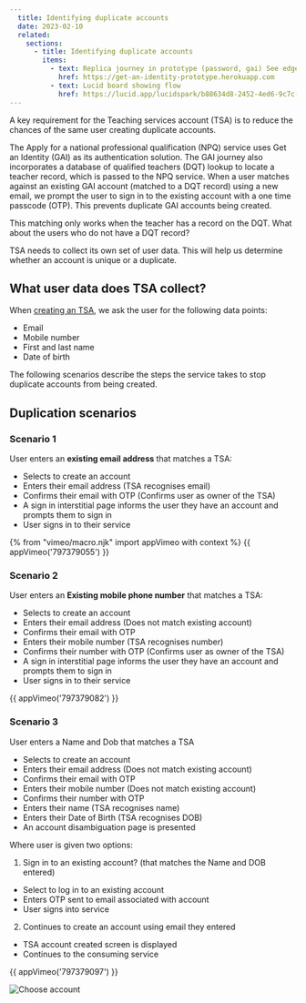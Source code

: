 ```yaml
---
  title: Identifying duplicate accounts
  date: 2023-02-10
  related:
    sections:
      - title: Identifying duplicate accounts
        items:
          - text: Replica journey in prototype (password, gai) See edge cases
            href: https://get-an-identity-prototype.herokuapp.com
          - text: Lucid board showing flow
            href: https://lucid.app/lucidspark/b88634d8-2452-4ed6-9c7c-010383770731/edit?view_items=KZDsx9Mr-.mh&invitationId=inv_9a36d007-204a-41ed-b8c3-1f49d5e63a05
---
```



A key requirement for the Teaching services account (TSA) is to reduce the chances of the same user creating duplicate accounts.  

The Apply for a national professional qualification (NPQ) service uses Get an Identity (GAI) as its authentication solution. The GAI journey also incorporates a database of qualified teachers (DQT) lookup to locate a teacher record, which is passed to the NPQ service. When a user matches against an existing GAI account (matched to a DQT record) using a new email, we prompt the user to sign in to the existing account with a one time passcode (OTP). This prevents duplicate GAI accounts being created.

This matching only works when the teacher has a record on the DQT.  What about the users who do not have a DQT record?

TSA needs to collect its own set of user data. This will help us determine whether an account is unique or a duplicate.


## What user data does TSA collect?

When [creating an TSA](/get-an-identity/integrating-qts/#create-account-journey), we ask the user for the following data points:

- Email
- Mobile number
- First and last name
- Date of birth

The following scenarios describe the steps the service takes to stop duplicate accounts from being created.


## Duplication scenarios

### Scenario 1
User enters an <b>existing email address</b> that matches a TSA:

- Selects to create an account
- Enters their email address (TSA recognises email)
- Confirms their email with OTP (Confirms user as owner of the TSA)
- A sign in interstitial page informs the user they have an account and prompts them to sign in
- User signs in to their service

{% from "vimeo/macro.njk" import appVimeo with context %}
{{ appVimeo('797379055') }}


### Scenario 2
User enters an <b>Existing mobile phone number</b> that matches a TSA:

- Selects to create an account
- Enters their email address (Does not match existing account)
- Confirms their email with OTP
- Enters their mobile number  (TSA recognises number)
- Confirms their number with OTP  (Confirms user as owner of the TSA)
- A sign in interstitial page informs the user they have an account and prompts them to sign in
- User signs in to their service

{{ appVimeo('797379082') }}


### Scenario 3
User enters a Name and Dob that matches a TSA

- Selects to create an account
- Enters their email address (Does not match existing account)
- Confirms their email with OTP
- Enters their mobile number  (Does not match existing account)
- Confirms their number with  OTP
- Enters their name (TSA recognises name)
- Enters their Date of Birth (TSA recognises DOB)
- An account disambiguation page is presented

Where user is given two options:

1. Sign in to an existing account? (that matches the Name and DOB entered)
- Select to log in to an existing account
- Enters OTP sent to email associated with account
- User signs into service

2. Continues to create an account using email they entered
- TSA account created screen is displayed
- Continues to the consuming service

{{ appVimeo('797379097') }}

![Choose account ](chooseEmail.png "Choose account")
